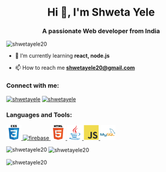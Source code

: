 <h1 align="center">Hi 👋, I'm Shweta Yele</h1>
<h3 align="center">A passionate Web developer from India</h3>

<p align="left"> <img src="https://komarev.com/ghpvc/?username=shwetayele20&label=Profile%20views&color=0e75b6&style=flat" alt="shwetayele20" /> </p>

- 🌱 I’m currently learning **react, node.js**

- 📫 How to reach me **shwetayele20@gmail.com**

<h3 align="left">Connect with me:</h3>
<p align="left">
<a href="https://linkedin.com/in/shwetayele" target="blank"><img align="center" src="https://raw.githubusercontent.com/rahuldkjain/github-profile-readme-generator/master/src/images/icons/Social/linked-in-alt.svg" alt="shwetayele" height="30" width="40" /></a>
<a href="https://auth.geeksforgeeks.org/user/shwetayele" target="blank"><img align="center" src="https://raw.githubusercontent.com/rahuldkjain/github-profile-readme-generator/master/src/images/icons/Social/geeks-for-geeks.svg" alt="shwetayele" height="30" width="40" /></a>
</p>

<h3 align="left">Languages and Tools:</h3>
<p align="left"> <a href="https://www.w3schools.com/css/" target="_blank" rel="noreferrer"> <img src="https://raw.githubusercontent.com/devicons/devicon/master/icons/css3/css3-original-wordmark.svg" alt="css3" width="40" height="40"/> </a> <a href="https://firebase.google.com/" target="_blank" rel="noreferrer"> <img src="https://www.vectorlogo.zone/logos/firebase/firebase-icon.svg" alt="firebase" width="40" height="40"/> </a> <a href="https://www.w3.org/html/" target="_blank" rel="noreferrer"> <img src="https://raw.githubusercontent.com/devicons/devicon/master/icons/html5/html5-original-wordmark.svg" alt="html5" width="40" height="40"/> </a> <a href="https://www.java.com" target="_blank" rel="noreferrer"> <img src="https://raw.githubusercontent.com/devicons/devicon/master/icons/java/java-original.svg" alt="java" width="40" height="40"/> </a> <a href="https://developer.mozilla.org/en-US/docs/Web/JavaScript" target="_blank" rel="noreferrer"> <img src="https://raw.githubusercontent.com/devicons/devicon/master/icons/javascript/javascript-original.svg" alt="javascript" width="40" height="40"/> </a> <a href="https://www.mysql.com/" target="_blank" rel="noreferrer"> <img src="https://raw.githubusercontent.com/devicons/devicon/master/icons/mysql/mysql-original-wordmark.svg" alt="mysql" width="40" height="40"/> </a> </p>

<p><img align="left" src="https://github-readme-stats.vercel.app/api/top-langs?username=shwetayele20&show_icons=true&locale=en&layout=compact" alt="shwetayele20" /></p>

<p>&nbsp;<img align="center" src="https://github-readme-stats.vercel.app/api?username=shwetayele20&show_icons=true&locale=en" alt="shwetayele20" /></p>

<p><img align="center" src="https://github-readme-streak-stats.herokuapp.com/?user=shwetayele20&" alt="shwetayele20" /></p>
